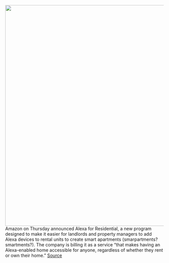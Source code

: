 <img src='https://cdn.vox-cdn.com/thumbor/ldACxr8TJi8AoA6xo7jsYI08oGI=/0x0:2040x1360/1200x800/filters:focal(857x517:1183x843)/cdn.vox-cdn.com/uploads/chorus_image/image/67347735/acastro_180510_1777_alexa_0002.0.jpg' width='700px' /><br/>
Amazon on Thursday announced Alexa for Residential, a new program designed to make it easier for landlords and property managers to add Alexa devices to rental units to create smart apartments (smarpartments? smartments?). The company is billing it as a service “that makes having an Alexa-enabled home accessible for anyone, regardless of whether they rent or own their home.”
<a href='https://www.theverge.com/2020/9/3/21419812/amazon-alexa-residential-apartment-privacy'> Source <a/>